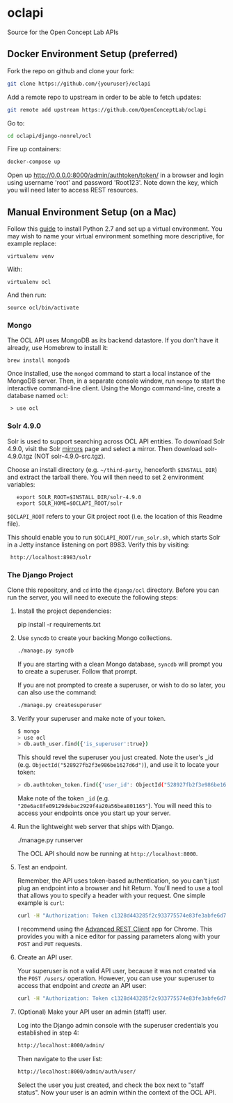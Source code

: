 oclapi
======

Source for the Open Concept Lab APIs

## Docker Environment Setup (preferred)

Fork the repo on github and clone your fork:
````sh
git clone https://github.com/{youruser}/oclapi
````

Add a remote repo to upstream in order to be able to fetch updates:
````sh
git remote add upstream https://github.com/OpenConceptLab/oclapi
````


Go to:
````sh
cd oclapi/django-nonrel/ocl
````

Fire up containers:
````sh
docker-compose up
````

Open up http://0.0.0.0:8000/admin/authtoken/token/ in a browser and login using username 'root' and password 'Root123'. Note down
the key, which you will need later to access REST resources.

## Manual Environment Setup (on a Mac)

Follow this [guide](http://docs.python-guide.org/en/latest/starting/install/osx/) to install Python 2.7
and set up a virtual environment.  You may wish to name your virtual environment something more descriptive,
for example replace:

    virtualenv venv

With:

    virtualenv ocl

And then run:

    source ocl/bin/activate

### Mongo

The OCL API uses MongoDB as its backend datastore.  If you don't have it already, use Homebrew to install it:

    brew install mongodb

Once installed, use the `mongod` command to start a local instance of the MongoDB server.
Then, in a separate console window, run `mongo` to start the interactive command-line client.
Using the Mongo command-line, create a database named `ocl`:

     > use ocl

### Solr 4.9.0

Solr is used to support searching across OCL API entities.  To download Solr 4.9.0, visit the Solr [mirrors](http://www.apache.org/dyn/closer.cgi/lucene/solr/4.9.0) page and select a mirror.  Then download solr-4.9.0.tgz (NOT solr-4.9.0-src.tgz).

Choose an install directory (e.g. `~/third-party`, henceforth `$INSTALL_DIR`) and extract the tarball there.  You will then need to set 2 environment variables:

       export SOLR_ROOT=$INSTALL_DIR/solr-4.9.0
       export SOLR_HOME=$OCLAPI_ROOT/solr

`$OCLAPI_ROOT` refers to your Git project root (i.e. the location of this Readme file).

This should enable you to run `$OCLAPI_ROOT/run_solr.sh`, which starts Solr in a Jetty instance listening on port 8983.  Verify this by visiting:

     http://localhost:8983/solr

### The Django Project

Clone this repository, and `cd` into the `django/ocl` directory.
Before you can run the server, you will need to execute the following steps:

1. Install the project dependencies:

    pip install -r requirements.txt

2. Use `syncdb` to create your backing Mongo collections.

   ```sh
   ./manage.py syncdb
   ```

   If you are starting with a clean Mongo database, `syncdb` will prompt you to create a superuser.
   Follow that prompt.

   If you are not prompted to create a superuser, or wish to do so later, you can also use the command:

   ```sh
   ./manage.py createsuperuser
   ```
   
3. Verify your superuser and make note of your token.

   ```sh
   $ mongo
   > use ocl
   > db.auth_user.find({'is_superuser':true})
   ```

   This should revel the superuser you just created.  Note the user's _id (e.g. `ObjectId("528927fb2f3e986be1627d6d")`),
   and use it to locate your token:

   ```sh
   > db.authtoken_token.find({'user_id': ObjectId("528927fb2f3e986be1627d6d")})[0]
   ```

   Make note of the token `_id` (e.g. `"20e6ac8fe09129debac2929f4a20a56bea801165"`).  You will need this to access your endpoints
   once you start up your server.

4. Run the lightweight web server that ships with Django.

   ./manage.py runserver

   The OCL API should now be running at `http://localhost:8000`.

5. Test an endpoint.
   
   Remember, the API uses token-based authentication, so you can't just plug an endpoint into a browser and hit Return.
   You'll need to use a tool that allows you to specify a header with your request.  One simple example is `curl`:

   ```sh   
   curl -H "Authorization: Token c1328d443285f2c933775574e83fe3abfe6d7c0d" http://localhost:8000/users/
   ```

   I recommend using the [Advanced REST Client](https://chrome.google.com/webstore/detail/advanced-rest-client/hgmloofddffdnphfgcellkdfbfbjeloo?hl=en-US) app for Chrome.
   This provides you with a nice editor for passing parameters along with your `POST` and `PUT` requests.

6. Create an API user.
   
   Your superuser is not a valid API user, because it was not created via the `POST /users/` operation.
   However, you can use your superuser to access that endpoint and _create_ an API user:

   ```sh
   curl -H "Authorization: Token c1328d443285f2c933775574e83fe3abfe6d7c0d" -H "Content-Type: application/json" -d '{"username":"test","email":"test@test.com", "name":"TestyMcTest"}' http://localhost:8000/users/   
   ```

7. (Optional) Make your API user an admin (staff) user.

   Log into the Django admin console with the superuser credentials you established in step 4:

   ```sh
   http://localhost:8000/admin/
   ```

   Then navigate to the user list:

   ```sh
   http://localhost:8000/admin/auth/user/
   ```

   Select the user you just created, and check the box next to "staff status".  Now your user is an admin within the context of the OCL API.





    
